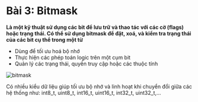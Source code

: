 # Bài 3: Bitmask
__Là một kỹ thuật sử dụng các bit để lưu trữ và thao tác với các cờ (flags) hoặc trạng thái. Có thể sử dụng bitmask để đặt, xoá, và kiểm tra trạng thái của các bit cụ thể trong một từ__
+ Dùng để tối ưu hoá bộ nhớ
+ Thực hiện các phép toán logic trên một cụm bit
+ Quản lý các trạng thái, quyền truy cập hoặc các thuộc tính

![bitmask](bitmask.png)

Có nhiều kiểu dữ liệu giúp tối ưu bộ nhớ và linh hoạt khi chuyển đổi giữa các hệ thống như:
int8_t, uint8_t, int16_t, uint16_t, int32_t, uint32_t,...

